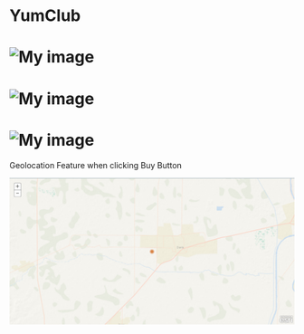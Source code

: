 YumClub
=======

![My image](https://github.com/cching808/YumClub/blob/master/misq/hermesandyumclub/Yum1.png)
=====
![My image](https://github.com/cching808/YumClub/blob/master/misq/hermesandyumclub/Yum2.png)
=====
![My image](https://github.com/cching808/YumClub/blob/master/misq/hermesandyumclub/Yum3.png)
=====
Geolocation Feature when clicking Buy Button

![My image](https://github.com/cching808/YumClub/blob/master/misq/MapLocation.png)


